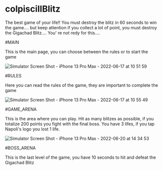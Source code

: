 # colpisciIlBlitz

The best game of your life!! You must destroy the blitz in 60 seconds to win the game.... 
but keep attention if you collect a lot of point, you must destroy the Gigachad Blitz.... You' re not redy for this....

#MAIN

This is the main page, you can choose between the rules or to start the game

![Simulator Screen Shot - iPhone 13 Pro Max - 2022-06-17 at 10 51 59](https://user-images.githubusercontent.com/66513963/174264017-234d7d84-7a34-489f-ad93-675662303678.png)

#RULES

Here you can read the rules of the game, they are important to complete the game

![Simulator Screen Shot - iPhone 13 Pro Max - 2022-06-17 at 10 55 49](https://user-images.githubusercontent.com/66513963/174264421-219a0fd3-541f-4618-bb51-0bc2750437cd.png)

#GAME_ARENA

This is the area where you can play. Hit as many blitzes as possible, if you totalize 200 points you fight with the final boss. You have 3 lifes, if you tap Napoli's logo you lost 1 life.

![Simulator Screen Shot - iPhone 13 Pro Max - 2022-06-20 at 14 34 53](https://user-images.githubusercontent.com/66513963/174603502-250c5017-2160-47a6-843a-d0301ee44635.png)

#BOSS_ARENA

This is the last level of the game, you have 10 seconds to hit and defeat the Gigachad Blitz
